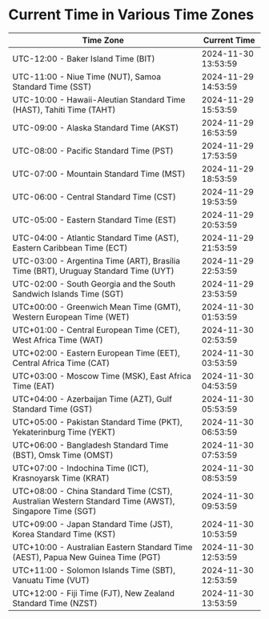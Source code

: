 # Current Time in Various Time Zones

| Time Zone | Current Time |
|-----------|--------------|
| UTC-12:00 - Baker Island Time (BIT) | 2024-11-30 13:53:59 |
| UTC-11:00 - Niue Time (NUT), Samoa Standard Time (SST) | 2024-11-29 14:53:59 |
| UTC-10:00 - Hawaii-Aleutian Standard Time (HAST), Tahiti Time (TAHT) | 2024-11-29 15:53:59 |
| UTC-09:00 - Alaska Standard Time (AKST) | 2024-11-29 16:53:59 |
| UTC-08:00 - Pacific Standard Time (PST) | 2024-11-29 17:53:59 |
| UTC-07:00 - Mountain Standard Time (MST) | 2024-11-29 18:53:59 |
| UTC-06:00 - Central Standard Time (CST) | 2024-11-29 19:53:59 |
| UTC-05:00 - Eastern Standard Time (EST) | 2024-11-29 20:53:59 |
| UTC-04:00 - Atlantic Standard Time (AST), Eastern Caribbean Time (ECT) | 2024-11-29 21:53:59 |
| UTC-03:00 - Argentina Time (ART), Brasília Time (BRT), Uruguay Standard Time (UYT) | 2024-11-29 22:53:59 |
| UTC-02:00 - South Georgia and the South Sandwich Islands Time (SGT) | 2024-11-29 23:53:59 |
| UTC±00:00 - Greenwich Mean Time (GMT), Western European Time (WET) | 2024-11-30 01:53:59 |
| UTC+01:00 - Central European Time (CET), West Africa Time (WAT) | 2024-11-30 02:53:59 |
| UTC+02:00 - Eastern European Time (EET), Central Africa Time (CAT) | 2024-11-30 03:53:59 |
| UTC+03:00 - Moscow Time (MSK), East Africa Time (EAT) | 2024-11-30 04:53:59 |
| UTC+04:00 - Azerbaijan Time (AZT), Gulf Standard Time (GST) | 2024-11-30 05:53:59 |
| UTC+05:00 - Pakistan Standard Time (PKT), Yekaterinburg Time (YEKT) | 2024-11-30 06:53:59 |
| UTC+06:00 - Bangladesh Standard Time (BST), Omsk Time (OMST) | 2024-11-30 07:53:59 |
| UTC+07:00 - Indochina Time (ICT), Krasnoyarsk Time (KRAT) | 2024-11-30 08:53:59 |
| UTC+08:00 - China Standard Time (CST), Australian Western Standard Time (AWST), Singapore Time (SGT) | 2024-11-30 09:53:59 |
| UTC+09:00 - Japan Standard Time (JST), Korea Standard Time (KST) | 2024-11-30 10:53:59 |
| UTC+10:00 - Australian Eastern Standard Time (AEST), Papua New Guinea Time (PGT) | 2024-11-30 12:53:59 |
| UTC+11:00 - Solomon Islands Time (SBT), Vanuatu Time (VUT) | 2024-11-30 12:53:59 |
| UTC+12:00 - Fiji Time (FJT), New Zealand Standard Time (NZST) | 2024-11-30 13:53:59 |
